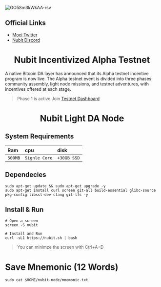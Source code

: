 ![GO5Sm3kWkAA-rsv](https://github.com/0xmoei/nubit-testnet/assets/90371338/24288f69-5e2e-4509-a589-c5b6e2bdd622)

## Official Links
 * [Moei Twitter](https://twitter.com/0xMoei)
 * [Nubit Discord](https://discord.gg/nubit)
   
<h1 align="center"> Nubit Incentivized Alpha Testnet </h1>

A native Bitcoin DA layer has announced that its Alpha testnet incentive program is now live. The Alpha testnet event is divided into three phases: community assembly, light node missions, and testnet adventures, with incentives offered at each stage.

> Phase 1 is active
> Join [Testnet Dashboard](https://alpha.nubit.org)

<h1 align="center"> Nubit Light DA Node </h1>

## System Requirements
| Ram | cpu     | disk                      |
| :-------- | :------- | :-------------------------------- |
| `500MB`      | `Signle Core` | `+30GB SSD` |

## Dependecies
```console
sudo apt-get update && sudo apt-get upgrade -y 
sudo apt-get install curl screen git-all build-essential glibc-source pkg-config libssl-dev clang git-lfs -y
```
## Install & Run
```console
# Open a screen
screen -S nubit

# Install and Run
curl -sL1 https://nubit.sh | bash
```
> You can minimze the screen with Ctrl+A+D

# Save Mnemonic (12 Words)
```console
sudo cat $HOME/nubit-node/mnemonic.txt
```

